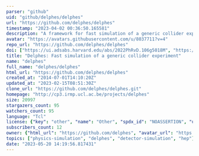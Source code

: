 ```yaml
---
parser: "github"
uid: "github/delphes/delphes"
url: "https://github.com/delphes/delphes"
timestamp: "2023-04-02 00:36:50.165581"
description: "A framework for fast simulation of a generic collider experiment"
avatar: "https://avatars.githubusercontent.com/u/8037711?v=4"
repo_url: "https://github.com/delphes/delphes"
doi: ["https://ui.adsabs.harvard.edu/abs/2022PhRvD.106g5018M", "https://ui.adsabs.harvard.edu/abs/2014JHEP...02..057D", "https://ui.adsabs.harvard.edu/abs/2023ascl.soft03014D/abstract"]
title: "Delphes: Fast simulation of a generic collider experiment"
name: "delphes"
full_name: "delphes/delphes"
html_url: "https://github.com/delphes/delphes"
created_at: "2014-07-01T14:10:20Z"
updated_at: "2023-02-15T08:51:30Z"
clone_url: "https://github.com/delphes/delphes.git"
homepage: "http://cp3.irmp.ucl.ac.be/projects/delphes"
size: 20997
stargazers_count: 95
watchers_count: 95
language: "Tcl"
license: {"key": "other", "name": "Other", "spdx_id": "NOASSERTION", "url": null, "node_id": "MDc6TGljZW5zZTA="}
subscribers_count: 12
owner: {"html_url": "https://github.com/delphes", "avatar_url": "https://avatars.githubusercontent.com/u/8037711?v=4", "login": "delphes", "type": "Organization"}
topics: ["physics-simulation", "delphes", "detector-simulation", "hep"]
date: "2023-05-20 14:19:56.817431"
---
```

